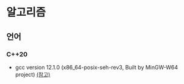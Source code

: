 # 알고리즘
## 언어
### C++20
- gcc version 12.1.0 (x86_64-posix-seh-rev3, Built by MinGW-W64 project) [(참고)](https://github.com/niXman/mingw-builds-binaries/releases)